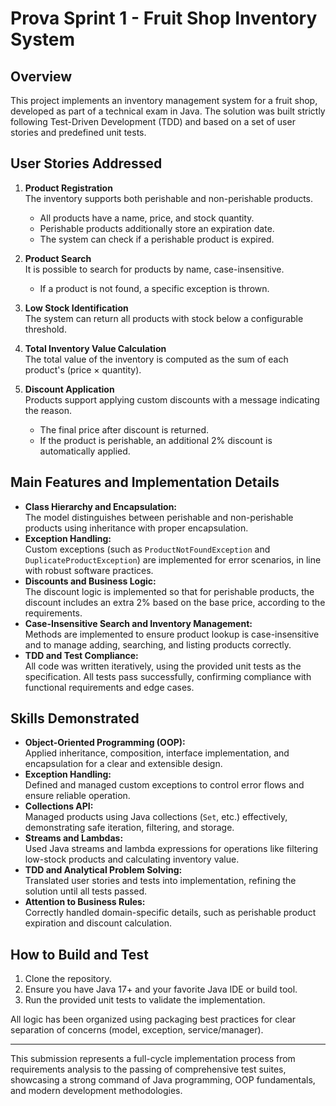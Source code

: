 # Prova Sprint 1 - Fruit Shop Inventory System

## Overview

This project implements an inventory management system for a fruit shop, developed as part of a technical exam in Java. The solution was built strictly following Test-Driven Development (TDD) and based on a set of user stories and predefined unit tests.

## User Stories Addressed

1. **Product Registration**  
   The inventory supports both perishable and non-perishable products.
    - All products have a name, price, and stock quantity.
    - Perishable products additionally store an expiration date.
    - The system can check if a perishable product is expired.

2. **Product Search**  
   It is possible to search for products by name, case-insensitive.
    - If a product is not found, a specific exception is thrown.

3. **Low Stock Identification**  
   The system can return all products with stock below a configurable threshold.

4. **Total Inventory Value Calculation**  
   The total value of the inventory is computed as the sum of each product's (price × quantity).

5. **Discount Application**  
   Products support applying custom discounts with a message indicating the reason.
    - The final price after discount is returned.
    - If the product is perishable, an additional 2% discount is automatically applied.

## Main Features and Implementation Details

- **Class Hierarchy and Encapsulation:**  
  The model distinguishes between perishable and non-perishable products using inheritance with proper encapsulation.
- **Exception Handling:**  
  Custom exceptions (such as `ProductNotFoundException` and `DuplicateProductException`) are implemented for error scenarios, in line with robust software practices.
- **Discounts and Business Logic:**  
  The discount logic is implemented so that for perishable products, the discount includes an extra 2% based on the base price, according to the requirements.
- **Case-Insensitive Search and Inventory Management:**  
  Methods are implemented to ensure product lookup is case-insensitive and to manage adding, searching, and listing products correctly.
- **TDD and Test Compliance:**  
  All code was written iteratively, using the provided unit tests as the specification. All tests pass successfully, confirming compliance with functional requirements and edge cases.

## Skills Demonstrated

- **Object-Oriented Programming (OOP):**  
  Applied inheritance, composition, interface implementation, and encapsulation for a clear and extensible design.
- **Exception Handling:**  
  Defined and managed custom exceptions to control error flows and ensure reliable operation.
- **Collections API:**  
  Managed products using Java collections (`Set`, etc.) effectively, demonstrating safe iteration, filtering, and storage.
- **Streams and Lambdas:**  
  Used Java streams and lambda expressions for operations like filtering low-stock products and calculating inventory value.
- **TDD and Analytical Problem Solving:**  
  Translated user stories and tests into implementation, refining the solution until all tests passed.
- **Attention to Business Rules:**  
  Correctly handled domain-specific details, such as perishable product expiration and discount calculation.

## How to Build and Test

1. Clone the repository.
2. Ensure you have Java 17+ and your favorite Java IDE or build tool.
3. Run the provided unit tests to validate the implementation.

All logic has been organized using packaging best practices for clear separation of concerns (model, exception, service/manager).

---

This submission represents a full-cycle implementation process from requirements analysis to the passing of comprehensive test suites, showcasing a strong command of Java programming, OOP fundamentals, and modern development methodologies.
